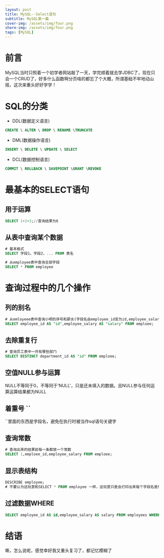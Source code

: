 ```yaml
---
layout: post
title: MySQL--Select语句
subtitle: MySQL第一篇
cover-img: /assets/img/four.png
share-img: /assets/img/four.png
tags: [MySQL]
---
```

# 前言
MySQL当时只照着一个初学者网站敲了一天，学完顺着就去学JDBC了，现在只会一个CRUD了，好多什么函数啊分页啥的都忘了个大概，所谓基础不牢地动山摇，这次来重头好好学学！
# SQL的分类
+ DDL(数据定义语言)
~~~SQL
CREATE \ ALTER \ DROP \ RENAME \TRUNCATE
~~~
+ DML(数据操作语言)
~~~SQL
INSERT \ DELETE \ UPDATE \ SELECT
~~~

+ DCL(数据控制语言)
~~~SQL
COMMIT \ ROLLBACK \ SAVEPOINT \GRANT \REVOKE
~~~
# 最基本的SELECT语句
## 用于运算
~~~SQL
SELECT 1+2+3;//查询结果为6
~~~
## 从表中查询某个数据
~~~SQL
# 基本格式
SELECT 字段1，字段2，... FROM 表名

# 从employee表中查询全部字段
SELECT * FROM employee

~~~
# 查询过程中的几个操作
## 列的别名
~~~SQL
# 从emloyeee表中查询小明的序号和薪水(字段名由employee_id变为id,employee_salary变为salary)
SELECT employee_id AS "id",employee_salary AS "salary" FROM emploee;
~~~
## 去除重复行
~~~SQL
# 查询员工表中一共有哪些部门
SELECT DISTINCT department_id AS "id" FROM emploee;
~~~
## 空值NULL参与运算
NULL不等同于0，不等同于'NULL'，只是还未填入的数据。且NULL参与任何运算运算结果都为NULL

## 着重号 ``
``里面的东西是字段名，避免在执行时被当作sql语句关键字

## 查询常数
~~~SQL
# 查询出来的结果前每一条都放一个常数
SELECT 1,emploee_id,employee_salary FROM emploee;
~~~
## 显示表结构
~~~SQL
DESCRIBE employee;
# 不要认为这玩意和SELECT * FROM employee 一样，这玩意只是会打印出来每个字段名是什么数据类型，有没有空值，默认是什么啊这种东西，不是来查数据的
~~~
## 过滤数据WHERE
~~~SQL
SELECT employee_id AS id,employee_salary AS salary FROM employees WHERE name = '小强';
~~~

# 结语
嘶，怎么说呢，感觉幸好我又重头复习了，都记忆模糊了
